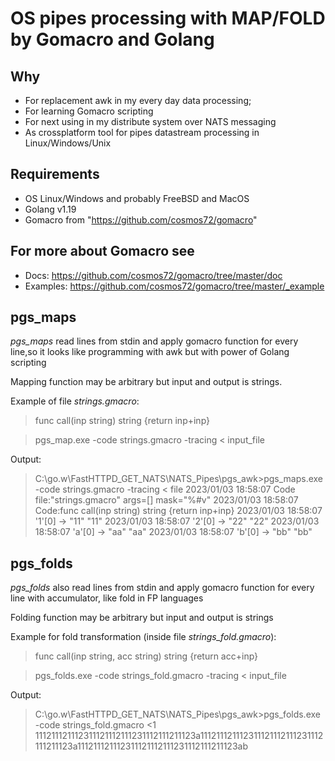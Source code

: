 # OS pipes processing with MAP/FOLD by Gomacro and Golang
## Why
- For replacement awk in my every day data processing;
- For learning Gomacro scripting
- For next using in my distribute system over NATS messaging
- As crossplatform tool for pipes datastream processing in Linux/Windows/Unix 

## Requirements
- OS Linux/Windows and probably FreeBSD and MacOS
- Golang v1.19
- Gomacro from "https://github.com/cosmos72/gomacro"

## For more about Gomacro see 
- Docs: https://github.com/cosmos72/gomacro/tree/master/doc
- Examples: https://github.com/cosmos72/gomacro/tree/master/_example

## pgs_maps 

*pgs_maps* read lines from stdin and apply gomacro function for every line,so it looks like programming with awk but with power of Golang scripting

Mapping function may be arbitrary but input and output is strings.  

Example of file *strings.gmacro*: 
> func call(inp string) string {return inp+inp}

> pgs_map.exe -code strings.gmacro -tracing  < input_file
>
 Output:
>  C:\go.w\FastHTTPD_GET_NATS\NATS_Pipes\pgs_awk>pgs_maps.exe -code strings.gmacro -tracing < file
> 2023/01/03 18:58:07 Code file:"strings.gmacro" args=[] mask="%#v" 
> 2023/01/03 18:58:07 Code:func call(inp string) string {return inp+inp}
> 2023/01/03 18:58:07 '1'[0] -> "11"
> "11"
> 2023/01/03 18:58:07 '2'[0] -> "22"
> "22"
> 2023/01/03 18:58:07 'a'[0] -> "aa"
> "aa"
> 2023/01/03 18:58:07 'b'[0] -> "bb"
> "bb" 

## pgs_folds

*pgs_folds* also read lines from stdin and apply gomacro function for every line with accumulator, like fold in FP languages

Folding function may be arbitrary but input and output is strings

Example for fold transformation (inside file *strings_fold.gmacro*):
> func call(inp string, acc string) string {return acc+inp}

> pgs_folds.exe -code strings_fold.gmacro -tracing < input_file
 
 Output:
>  C:\go.w\FastHTTPD_GET_NATS\NATS_Pipes\pgs_awk>pgs_folds.exe -code strings_fold.gmacro  <1 
>  111211121112311121112111231112111211123a111211121112311121112111231112111211123a111211121112311121112111231112111211123ab

